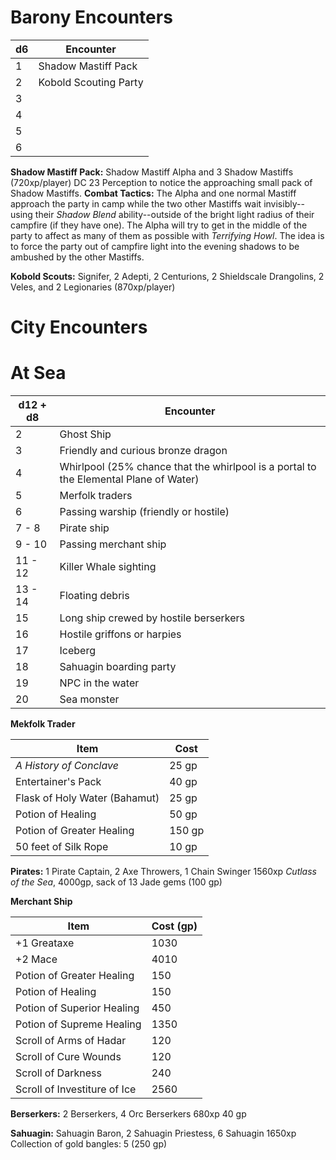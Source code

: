 # Barony Encounters

| d6  | **Encounter**         |
| --- | --------------------- |
| 1   | Shadow Mastiff Pack   |
| 2   | Kobold Scouting Party |
| 3   |                       |
| 4   |                       |
| 5   |                       |
| 6   |                       |
**Shadow Mastiff Pack:**
	Shadow Mastiff Alpha and 3 Shadow Mastiffs (720xp/player)
	DC 23 Perception to notice the approaching small pack of Shadow Mastiffs. 
	**Combat Tactics:** The Alpha and one normal Mastiff approach the party in camp while the two other Mastiffs wait invisibly--using their *Shadow Blend* ability--outside of the bright light radius of their campfire (if they have one). The Alpha will try to get in the middle of the party to affect as many of them as possible with *Terrifying Howl*. The idea is to force the party out of campfire light into the evening shadows to be ambushed by the other Mastiffs. 

**Kobold Scouts:**
	Signifer, 2 Adepti, 2 Centurions, 2 Shieldscale Drangolins, 2 Veles, and 2 Legionaries (870xp/player)
# City Encounters

# At Sea
| d12 + d8 | **Encounter**                                                                         |
| -------- | ------------------------------------------------------------------------------------- |
| 2        | Ghost Ship                                                                            |
| 3        | Friendly and curious bronze dragon                                                    |
| 4        | Whirlpool (25% chance that the whirlpool is a portal to the Elemental Plane of Water) |
| 5        | Merfolk traders                                                                       |
| 6        | Passing warship (friendly or hostile)                                                 |
| 7 - 8    | Pirate ship                                                                           |
| 9 - 10   | Passing merchant ship                                                                 |
| 11 - 12  | Killer Whale sighting                                                                 |
| 13 - 14  | Floating debris                                                                       |
| 15       | Long ship crewed by hostile berserkers                                                |
| 16       | Hostile griffons or harpies                                                           |
| 17       | Iceberg                                                                               |
| 18       | Sahuagin boarding party                                                               |
| 19       | NPC in the water                                                                      |
| 20       | Sea monster                                                                           |
**Mekfolk Trader** 

| Item                          | Cost   |
| ----------------------------- | ------ |
| *A History of Conclave*       | 25 gp  |
| Entertainer's Pack            | 40 gp  |
| Flask of Holy Water (Bahamut) | 25 gp  |
| Potion of Healing             | 50 gp  |
| Potion of Greater Healing     | 150 gp |
| 50 feet of Silk Rope          | 10 gp  |

**Pirates:** 1 Pirate Captain, 2 Axe Throwers, 1 Chain Swinger
	1560xp
	*Cutlass of the Sea*, 4000gp, sack of 13 Jade gems (100 gp) 

**Merchant Ship**

| Item                         | Cost (gp) |
| ---------------------------- | --------- |
| +1 Greataxe                  | 1030      |
| +2 Mace                      | 4010      |
| Potion of Greater Healing    | 150       |
| Potion of Healing            | 150       |
| Potion of Superior Healing   | 450       |
| Potion of Supreme Healing    | 1350      |
| Scroll of Arms of Hadar      | 120       |
| Scroll of Cure Wounds        | 120       |
| Scroll of Darkness           | 240       |
| Scroll of Investiture of Ice | 2560      |

**Berserkers:** 2 Berserkers, 4 Orc Berserkers
	680xp
	40 gp

**Sahuagin:** Sahuagin Baron, 2 Sahuagin Priestess, 6 Sahuagin
	1650xp
	Collection of gold bangles: 5 (250 gp)